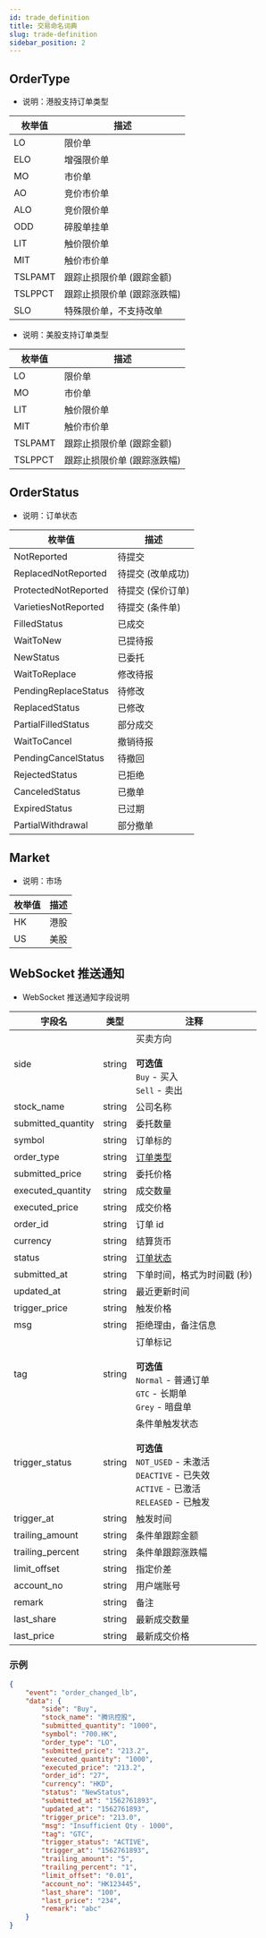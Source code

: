 ```yaml
---
id: trade_definition
title: 交易命名词典
slug: trade-definition
sidebar_position: 2
---
```


## OrderType

- 说明：港股支持订单类型

| 枚举值  | 描述                        |
| ------- | --------------------------- |
| LO      | 限价单                      |
| ELO     | 增强限价单                  |
| MO      | 市价单                      |
| AO      | 竞价市价单                  |
| ALO     | 竞价限价单                  |
| ODD     | 碎股单挂单                  |
| LIT     | 触价限价单                  |
| MIT     | 触价市价单                  |
| TSLPAMT | 跟踪止损限价单 (跟踪金额)   |
| TSLPPCT | 跟踪止损限价单 (跟踪涨跌幅) |
| SLO     | 特殊限价单，不支持改单      |

- 说明：美股支持订单类型

| 枚举值  | 描述                        |
| ------- | --------------------------- |
| LO      | 限价单                      |
| MO      | 市价单                      |
| LIT     | 触价限价单                  |
| MIT     | 触价市价单                  |
| TSLPAMT | 跟踪止损限价单 (跟踪金额)   |
| TSLPPCT | 跟踪止损限价单 (跟踪涨跌幅) |

## OrderStatus

- 说明：订单状态

| 枚举值               | 描述              |
| -------------------- | ----------------- |
| NotReported          | 待提交            |
| ReplacedNotReported  | 待提交 (改单成功) |
| ProtectedNotReported | 待提交 (保价订单) |
| VarietiesNotReported | 待提交 (条件单)   |
| FilledStatus         | 已成交            |
| WaitToNew            | 已提待报          |
| NewStatus            | 已委托            |
| WaitToReplace        | 修改待报          |
| PendingReplaceStatus | 待修改            |
| ReplacedStatus       | 已修改            |
| PartialFilledStatus  | 部分成交          |
| WaitToCancel         | 撤销待报          |
| PendingCancelStatus  | 待撤回            |
| RejectedStatus       | 已拒绝            |
| CanceledStatus       | 已撤单            |
| ExpiredStatus        | 已过期            |
| PartialWithdrawal    | 部分撤单          |

## Market

- 说明：市场

| 枚举值 | 描述 |
| ------ | ---- |
| HK     | 港股 |
| US     | 美股 |

## WebSocket 推送通知

- WebSocket 推送通知字段说明

| 字段名             | 类型   | 注释                                                                                                                                 |
| ------------------ | ------ | ------------------------------------------------------------------------------------------------------------------------------------ |
| side               | string | 买卖方向<br/><br/>**可选值**<br/>`Buy` - 买入<br />`Sell` - 卖出                                                                     |
| stock_name         | string | 公司名称                                                                                                                             |
| submitted_quantity | string | 委托数量                                                                                                                             |
| symbol             | string | 订单标的                                                                                                                             |
| order_type         | string | [订单类型](./trade-definition#ordertype)                                                                                             |
| submitted_price    | string | 委托价格                                                                                                                             |
| executed_quantity  | string | 成交数量                                                                                                                             |
| executed_price     | string | 成交价格                                                                                                                             |
| order_id           | string | 订单 id                                                                                                                              |
| currency           | string | 结算货币                                                                                                                             |
| status             | string | [订单状态](./trade-definition#orderstatus)                                                                                           |
| submitted_at       | string | 下单时间，格式为时间戳 (秒)                                                                                                          |
| updated_at         | string | 最近更新时间                                                                                                                         |
| trigger_price      | string | 触发价格                                                                                                                             |
| msg                | string | 拒绝理由，备注信息                                                                                                                   |
| tag                | string | 订单标记<br/><br/>**可选值**<br/>`Normal` - 普通订单<br />`GTC` - 长期单<br />`Grey` - 暗盘单                                        |
| trigger_status     | string | 条件单触发状态<br/><br/>**可选值**<br/>`NOT_USED` - 未激活 <br />`DEACTIVE` - 已失效<br />`ACTIVE` - 已激活<br />`RELEASED` - 已触发 |
| trigger_at         | string | 触发时间                                                                                                                             |
| trailing_amount    | string | 条件单跟踪金额                                                                                                                       |
| trailing_percent   | string | 条件单跟踪涨跌幅                                                                                                                     |
| limit_offset       | string | 指定价差                                                                                                                             |
| account_no         | string | 用户端账号                                                                                                                           |
| remark         | string | 备注                                                                                                                           |
| last_share         | string | 最新成交数量																																													 |
| last_price         | string | 最新成交价格																																													 |

### 示例

```json
{
	"event": "order_changed_lb",
	"data": {
		"side": "Buy",
		"stock_name": "腾讯控股",
		"submitted_quantity": "1000",
		"symbol": "700.HK",
		"order_type": "LO",
		"submitted_price": "213.2",
		"executed_quantity": "1000",
		"executed_price": "213.2",
		"order_id": "27",
		"currency": "HKD",
		"status": "NewStatus",
		"submitted_at": "1562761893",
		"updated_at": "1562761893",
		"trigger_price": "213.0",
		"msg": "Insufficient Qty - 1000",
		"tag": "GTC",
		"trigger_status": "ACTIVE",
		"trigger_at": "1562761893",
		"trailing_amount": "5",
		"trailing_percent": "1",
		"limit_offset": "0.01",
		"account_no": "HK123445",
		"last_share": "100",
		"last_price": "234",
		"remark": "abc"
	}
}
```
